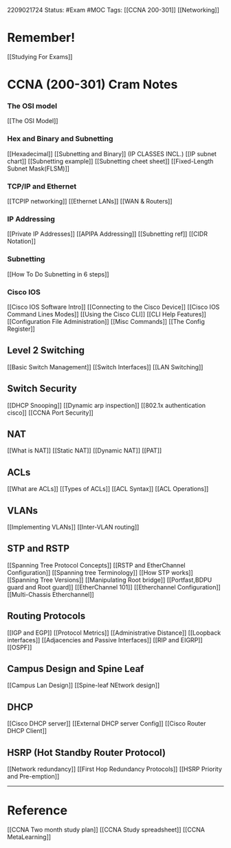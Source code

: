 2209021724
	Status: #Exam #MOC 
		Tags: [[CCNA 200-301]] [[Networking]]


# Remember!
[[Studying For Exams]]

# CCNA (200-301) Cram Notes
### The OSI model
[[The OSI Model]]

### Hex and Binary and Subnetting
[[Hexadecimal]]
[[Subnetting and Binary]] (IP CLASSES INCL.)
[[IP subnet chart]]
[[Subnetting example]]
[[Subnetting cheet sheet]]
[[Fixed-Length Subnet Mask(FLSM)]]

### TCP/IP and Ethernet
[[TCPIP networking]]
[[Ethernet LANs]]
[[WAN & Routers]]

### IP Addressing 
[[Private IP Addresses]]
[[APIPA Addressing]]
[[Subnetting ref]]
[[CIDR Notation]]

### Subnetting
[[How To Do Subnetting in 6 steps]]

### Cisco IOS 
[[Cisco IOS Software Intro]]
[[Connecting to the Cisco Device]]
[[Cisco IOS Command Lines Modes]]
[[Using the Cisco CLI]]
[[CLI Help Features]]
[[Configuration File Administration]]
[[Misc Commands]] 
[[The Config Register]]

## Level 2 Switching
[[Basic Switch Management]]
[[Switch Interfaces]]
[[LAN Switching]]

## Switch Security
[[DHCP Snooping]]
[[Dynamic arp inspection]]
[[802.1x authentication cisco]]
[[CCNA Port Security]]

## NAT

[[What is NAT]]
[[Static NAT]]
[[Dynamic NAT]]
[[PAT]]


## ACLs
[[What are ACLs]]
[[Types of ACLs]]
[[ACL Syntax]]
[[ACL Operations]]


## VLANs 
[[Implementing VLANs]]
[[Inter-VLAN routing]]

## STP and RSTP
[[Spanning Tree Protocol Concepts]]
[[RSTP and EtherChannel Configuration]]
[[Spanning tree Terminology]]
[[How STP works]]
[[Spanning Tree Versions]]
[[Manipulating Root bridge]]
[[Portfast,BDPU guard and Root guard]]
[[EtherChannel 101]]
[[Etherchannel Configuration]]
[[Multi-Chassis Etherchannel]]


## Routing Protocols

[[IGP and EGP]]
[[Protocol Metrics]]
[[Administrative Distance]] 
[[Loopback interfaces]] 
[[Adjacencies and Passive Interfaces]]
[[RIP and EIGRP]]
[[OSPF]]

## Campus Design and Spine Leaf

[[Campus Lan Design]]
[[Spine-leaf NEtwork design]]

## DHCP

[[Cisco DHCP server]]
[[External DHCP server Config]]
[[Cisco Router DHCP Client]] 

## HSRP (Hot Standby Router Protocol)

[[Network redundancy]] 
[[First Hop Redundancy Protocols]]
[[HSRP Priority and Pre-emption]]









---






# Reference
[[CCNA Two month study plan]] 
[[CCNA Study spreadsheet]]
[[CCNA MetaLearning]]